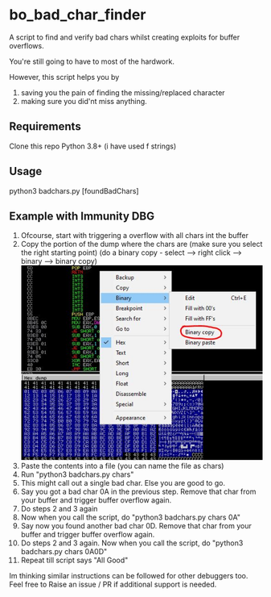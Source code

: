 # bo_bad_char_finder
A script to find and verify bad chars whilst creating exploits for buffer overflows.

You're still going to have to most of the hardwork. 

However, this script helps you by
1. saving you the pain of finding the missing/replaced character
2. making sure you did'nt miss anything. 

## Requirements
Clone this repo
Python 3.8+ (i have used f strings)

## Usage
python3 badchars.py <inputFileName> [foundBadChars]

## Example with Immunity DBG
1.  Ofcourse, start with triggering a overflow with all chars int the buffer
2.  Copy the portion of the dump where the chars are (make sure you select the right starting point) (do a binary copy - select --> right click --> binary --> binary copy)
![Screenshot](copy_dump_screenshot.JPG)
3.  Paste the contents into a file (you can name the file as chars)
4.  Run "python3 badchars.py chars"
5.  This might call out a single bad char. Else you are good to go.
6.  Say you got a bad char 0A in the previous step.  Remove that char from your buffer and trigger buffer overflow again. 
7.  Do steps 2 and 3 again
8.  Now when you call the script, do "python3 badchars.py chars 0A"
9.  Say now you found another bad char 0D. Remove that char from your buffer and trigger buffer overflow again. 
10. Do steps 2 and 3 again. Now when you call the script, do "python3 badchars.py chars 0A0D"
9.  Repeat till script says "All Good"

Im thinking similar instructions can be followed for other debuggers too. Feel free to Raise an issue / PR if additional support is needed.
